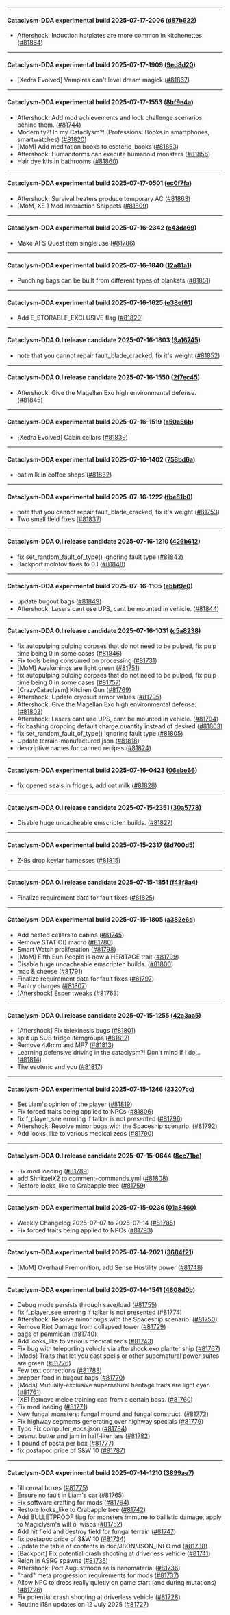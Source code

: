 
---

#### Cataclysm-DDA experimental build 2025-07-17-2006 ([d87b622](https://github.com/CleverRaven/Cataclysm-DDA/releases/tag/cdda-experimental-2025-07-17-2006))

* Aftershock: Induction hotplates are more common in kitchenettes ([#81864](https://github.com/CleverRaven/Cataclysm-DDA/pull/81864))

---

#### Cataclysm-DDA experimental build 2025-07-17-1909 ([9ed8d20](https://github.com/CleverRaven/Cataclysm-DDA/releases/tag/cdda-experimental-2025-07-17-1909))

* [Xedra Evolved] Vampires can't level dream magick ([#81867](https://github.com/CleverRaven/Cataclysm-DDA/pull/81867))

---

#### Cataclysm-DDA experimental build 2025-07-17-1553 ([8bf9e4a](https://github.com/CleverRaven/Cataclysm-DDA/releases/tag/cdda-experimental-2025-07-17-1553))

* Aftershock: Add mod achievements and lock challenge scenarios behind them. ([#81744](https://github.com/CleverRaven/Cataclysm-DDA/pull/81744))
* Modernity?! In my Cataclysm?! (Professions: Books in smartphones, smartwatches) ([#81820](https://github.com/CleverRaven/Cataclysm-DDA/pull/81820))
* [MoM] Add meditation books to esoteric_books ([#81853](https://github.com/CleverRaven/Cataclysm-DDA/pull/81853))
* Aftershock: Humaniforms can execute humanoid monsters ([#81856](https://github.com/CleverRaven/Cataclysm-DDA/pull/81856))
* Hair dye kits in bathrooms ([#81860](https://github.com/CleverRaven/Cataclysm-DDA/pull/81860))

---

#### Cataclysm-DDA experimental build 2025-07-17-0501 ([ec0f7fa](https://github.com/CleverRaven/Cataclysm-DDA/releases/tag/cdda-experimental-2025-07-17-0501))

* Aftershock: Survival heaters produce temporary AC ([#81863](https://github.com/CleverRaven/Cataclysm-DDA/pull/81863))
* [MoM, XE ] Mod interaction Snippets ([#81809](https://github.com/CleverRaven/Cataclysm-DDA/pull/81809))

---

#### Cataclysm-DDA experimental build 2025-07-16-2342 ([c43da69](https://github.com/CleverRaven/Cataclysm-DDA/releases/tag/cdda-experimental-2025-07-16-2342))

* Make AFS Quest item single use ([#81786](https://github.com/CleverRaven/Cataclysm-DDA/pull/81786))

---

#### Cataclysm-DDA experimental build 2025-07-16-1840 ([12a81a1](https://github.com/CleverRaven/Cataclysm-DDA/releases/tag/cdda-experimental-2025-07-16-1840))

* Punching bags can be built from different types of blankets ([#81851](https://github.com/CleverRaven/Cataclysm-DDA/pull/81851))

---

#### Cataclysm-DDA experimental build 2025-07-16-1625 ([e38ef61](https://github.com/CleverRaven/Cataclysm-DDA/releases/tag/cdda-experimental-2025-07-16-1625))

* Add E_STORABLE_EXCLUSIVE flag ([#81829](https://github.com/CleverRaven/Cataclysm-DDA/pull/81829))

---

#### Cataclysm-DDA 0.I release candidate 2025-07-16-1803 ([9a16745](https://github.com/CleverRaven/Cataclysm-DDA/releases/tag/cdda-0.I-2025-07-16-1803))

* note that you cannot repair fault_blade_cracked, fix it's weight ([#81852](https://github.com/CleverRaven/Cataclysm-DDA/pull/81852))

---

#### Cataclysm-DDA 0.I release candidate 2025-07-16-1550 ([2f7ec45](https://github.com/CleverRaven/Cataclysm-DDA/releases/tag/cdda-0.I-2025-07-16-1550))

* Aftershock: Give the Magellan Exo high environmental defense. ([#81845](https://github.com/CleverRaven/Cataclysm-DDA/pull/81845))

---

#### Cataclysm-DDA experimental build 2025-07-16-1519 ([a50a56b](https://github.com/CleverRaven/Cataclysm-DDA/releases/tag/cdda-experimental-2025-07-16-1519))

* [Xedra Evolved] Cabin cellars ([#81839](https://github.com/CleverRaven/Cataclysm-DDA/pull/81839))

---

#### Cataclysm-DDA experimental build 2025-07-16-1402 ([758bd6a](https://github.com/CleverRaven/Cataclysm-DDA/releases/tag/cdda-experimental-2025-07-16-1402))

* oat milk in coffee shops ([#81832](https://github.com/CleverRaven/Cataclysm-DDA/pull/81832))

---

#### Cataclysm-DDA experimental build 2025-07-16-1222 ([fbe81b0](https://github.com/CleverRaven/Cataclysm-DDA/releases/tag/cdda-experimental-2025-07-16-1222))

* note that you cannot repair fault_blade_cracked, fix it's weight ([#81753](https://github.com/CleverRaven/Cataclysm-DDA/pull/81753))
* Two small field fixes ([#81837](https://github.com/CleverRaven/Cataclysm-DDA/pull/81837))

---

#### Cataclysm-DDA 0.I release candidate 2025-07-16-1210 ([426b612](https://github.com/CleverRaven/Cataclysm-DDA/releases/tag/cdda-0.I-2025-07-16-1210))

* fix set_random_fault_of_type() ignoring fault type ([#81843](https://github.com/CleverRaven/Cataclysm-DDA/pull/81843))
* Backport molotov fixes to 0.I ([#81848](https://github.com/CleverRaven/Cataclysm-DDA/pull/81848))

---

#### Cataclysm-DDA experimental build 2025-07-16-1105 ([ebbf9e0](https://github.com/CleverRaven/Cataclysm-DDA/releases/tag/cdda-experimental-2025-07-16-1105))

* update bugout bags ([#81849](https://github.com/CleverRaven/Cataclysm-DDA/pull/81849))
* Aftershock: Lasers cant use UPS, cant be mounted in vehicle. ([#81844](https://github.com/CleverRaven/Cataclysm-DDA/pull/81844))

---

#### Cataclysm-DDA 0.I release candidate 2025-07-16-1031 ([c5a8238](https://github.com/CleverRaven/Cataclysm-DDA/releases/tag/cdda-0.I-2025-07-16-1031))

* fix autopulping pulping corpses that do not need to be pulped, fix pulp time being 0 in some cases ([#81846](https://github.com/CleverRaven/Cataclysm-DDA/pull/81846))
* Fix tools being consumed on processing ([#81731](https://github.com/CleverRaven/Cataclysm-DDA/pull/81731))
* [MoM] Awakenings are light green ([#81751](https://github.com/CleverRaven/Cataclysm-DDA/pull/81751))
* fix autopulping pulping corpses that do not need to be pulped, fix pulp time being 0 in some cases ([#81757](https://github.com/CleverRaven/Cataclysm-DDA/pull/81757))
* [CrazyCataclysm] Kitchen Gun ([#81769](https://github.com/CleverRaven/Cataclysm-DDA/pull/81769))
* Aftershock: Update cryosuit armor values ([#81795](https://github.com/CleverRaven/Cataclysm-DDA/pull/81795))
* Aftershock: Give the Magellan Exo high environmental defense. ([#81802](https://github.com/CleverRaven/Cataclysm-DDA/pull/81802))
* Aftershock: Lasers cant use UPS, cant be mounted in vehicle. ([#81794](https://github.com/CleverRaven/Cataclysm-DDA/pull/81794))
* fix bashing dropping default charge quantity instead of desired ([#81803](https://github.com/CleverRaven/Cataclysm-DDA/pull/81803))
* fix set_random_fault_of_type() ignoring fault type ([#81805](https://github.com/CleverRaven/Cataclysm-DDA/pull/81805))
* Update terrain-manufactured.json ([#81818](https://github.com/CleverRaven/Cataclysm-DDA/pull/81818))
* descriptive names for canned recipes ([#81824](https://github.com/CleverRaven/Cataclysm-DDA/pull/81824))

---

#### Cataclysm-DDA experimental build 2025-07-16-0423 ([06ebe66](https://github.com/CleverRaven/Cataclysm-DDA/releases/tag/cdda-experimental-2025-07-16-0423))

* fix opened seals in fridges, add oat milk ([#81828](https://github.com/CleverRaven/Cataclysm-DDA/pull/81828))

---

#### Cataclysm-DDA 0.I release candidate 2025-07-15-2351 ([30a5778](https://github.com/CleverRaven/Cataclysm-DDA/releases/tag/cdda-0.I-2025-07-15-2351))

* Disable huge uncacheable emscripten builds. ([#81827](https://github.com/CleverRaven/Cataclysm-DDA/pull/81827))

---

#### Cataclysm-DDA experimental build 2025-07-15-2317 ([8d700d5](https://github.com/CleverRaven/Cataclysm-DDA/releases/tag/cdda-experimental-2025-07-15-2317))

* Z-9s drop kevlar harnesses ([#81815](https://github.com/CleverRaven/Cataclysm-DDA/pull/81815))

---

#### Cataclysm-DDA 0.I release candidate 2025-07-15-1851 ([f43f8a4](https://github.com/CleverRaven/Cataclysm-DDA/releases/tag/cdda-0.I-2025-07-15-1851))

* Finalize requirement data for fault fixes ([#81825](https://github.com/CleverRaven/Cataclysm-DDA/pull/81825))

---

#### Cataclysm-DDA experimental build 2025-07-15-1805 ([a382e6d](https://github.com/CleverRaven/Cataclysm-DDA/releases/tag/cdda-experimental-2025-07-15-1805))

* Add nested cellars to cabins ([#81745](https://github.com/CleverRaven/Cataclysm-DDA/pull/81745))
* Remove STATIC() macro ([#81780](https://github.com/CleverRaven/Cataclysm-DDA/pull/81780))
* Smart Watch proliferation ([#81798](https://github.com/CleverRaven/Cataclysm-DDA/pull/81798))
* [MoM] Fifth Sun People is now a HERITAGE trait ([#81799](https://github.com/CleverRaven/Cataclysm-DDA/pull/81799))
* Disable huge uncacheable emscripten builds. ([#81800](https://github.com/CleverRaven/Cataclysm-DDA/pull/81800))
* mac & cheese ([#81791](https://github.com/CleverRaven/Cataclysm-DDA/pull/81791))
* Finalize requirement data for fault fixes ([#81797](https://github.com/CleverRaven/Cataclysm-DDA/pull/81797))
* Pantry charges ([#81807](https://github.com/CleverRaven/Cataclysm-DDA/pull/81807))
* [Aftershock] Esper tweaks ([#81763](https://github.com/CleverRaven/Cataclysm-DDA/pull/81763))

---

#### Cataclysm-DDA 0.I release candidate 2025-07-15-1255 ([42a3aa5](https://github.com/CleverRaven/Cataclysm-DDA/releases/tag/cdda-0.I-2025-07-15-1255))

* [Aftershock] Fix telekinesis bugs ([#81801](https://github.com/CleverRaven/Cataclysm-DDA/pull/81801))
* split up SUS fridge itemgroups ([#81812](https://github.com/CleverRaven/Cataclysm-DDA/pull/81812))
* Remove 4.6mm and MP7 ([#81813](https://github.com/CleverRaven/Cataclysm-DDA/pull/81813))
* Learning defensive driving in the cataclysm?! Don't mind if I do... ([#81814](https://github.com/CleverRaven/Cataclysm-DDA/pull/81814))
* The esoteric and you ([#81817](https://github.com/CleverRaven/Cataclysm-DDA/pull/81817))

---

#### Cataclysm-DDA experimental build 2025-07-15-1246 ([23207cc](https://github.com/CleverRaven/Cataclysm-DDA/releases/tag/cdda-experimental-2025-07-15-1246))

* Set Liam's opinion of the player ([#81819](https://github.com/CleverRaven/Cataclysm-DDA/pull/81819))
* Fix forced traits being applied to NPCs ([#81806](https://github.com/CleverRaven/Cataclysm-DDA/pull/81806))
* fix f_player_see erroring if talker is not presented ([#81796](https://github.com/CleverRaven/Cataclysm-DDA/pull/81796))
* Aftershock: Resolve minor bugs with the Spaceship scenario. ([#81792](https://github.com/CleverRaven/Cataclysm-DDA/pull/81792))
* Add looks_like to various medical zeds ([#81790](https://github.com/CleverRaven/Cataclysm-DDA/pull/81790))

---

#### Cataclysm-DDA 0.I release candidate 2025-07-15-0644 ([8cc71be](https://github.com/CleverRaven/Cataclysm-DDA/releases/tag/cdda-0.I-2025-07-15-0644))

* Fix mod loading ([#81789](https://github.com/CleverRaven/Cataclysm-DDA/pull/81789))
* add ShnitzelX2 to comment-commands.yml ([#81808](https://github.com/CleverRaven/Cataclysm-DDA/pull/81808))
* Restore looks_like to Crabapple tree ([#81759](https://github.com/CleverRaven/Cataclysm-DDA/pull/81759))

---

#### Cataclysm-DDA experimental build 2025-07-15-0236 ([01a8460](https://github.com/CleverRaven/Cataclysm-DDA/releases/tag/cdda-experimental-2025-07-15-0236))

* Weekly Changelog 2025-07-07 to 2025-07-14 ([#81785](https://github.com/CleverRaven/Cataclysm-DDA/pull/81785))
* Fix forced traits being applied to NPCs ([#81793](https://github.com/CleverRaven/Cataclysm-DDA/pull/81793))

---

#### Cataclysm-DDA experimental build 2025-07-14-2021 ([3684f21](https://github.com/CleverRaven/Cataclysm-DDA/releases/tag/cdda-experimental-2025-07-14-2021))

* [MoM] Overhaul Premonition, add Sense Hostility power ([#81748](https://github.com/CleverRaven/Cataclysm-DDA/pull/81748))

---

#### Cataclysm-DDA experimental build 2025-07-14-1541 ([4808d0b](https://github.com/CleverRaven/Cataclysm-DDA/releases/tag/cdda-experimental-2025-07-14-1541))

* Debug mode persists through save/load ([#81755](https://github.com/CleverRaven/Cataclysm-DDA/pull/81755))
* fix f_player_see erroring if talker is not presented ([#81774](https://github.com/CleverRaven/Cataclysm-DDA/pull/81774))
* Aftershock: Resolve minor bugs with the Spaceship scenario. ([#81750](https://github.com/CleverRaven/Cataclysm-DDA/pull/81750))
* Remove Riot Damage from collapsed tower ([#81729](https://github.com/CleverRaven/Cataclysm-DDA/pull/81729))
* bags of pemmican ([#81740](https://github.com/CleverRaven/Cataclysm-DDA/pull/81740))
* Add looks_like to various medical zeds ([#81743](https://github.com/CleverRaven/Cataclysm-DDA/pull/81743))
* Fix bug with teleporting vehicle via aftershock exo planter ship ([#81767](https://github.com/CleverRaven/Cataclysm-DDA/pull/81767))
* [Mods] Traits that let you cast spells or other supernatural power suites are green ([#81776](https://github.com/CleverRaven/Cataclysm-DDA/pull/81776))
* Few text corrections ([#81783](https://github.com/CleverRaven/Cataclysm-DDA/pull/81783))
* prepper food in bugout bags ([#81770](https://github.com/CleverRaven/Cataclysm-DDA/pull/81770))
* [Mods] Mutually-exclusive supernatural heritage traits are light cyan ([#81761](https://github.com/CleverRaven/Cataclysm-DDA/pull/81761))
* [XE] Remove melee training cap from a certain boss. ([#81760](https://github.com/CleverRaven/Cataclysm-DDA/pull/81760))
* Fix mod loading ([#81771](https://github.com/CleverRaven/Cataclysm-DDA/pull/81771))
* New fungal monsters: fungal mound and fungal construct. ([#81773](https://github.com/CleverRaven/Cataclysm-DDA/pull/81773))
* Fix highway segments generating over highway specials ([#81779](https://github.com/CleverRaven/Cataclysm-DDA/pull/81779))
* Typo Fix computer_eocs.json ([#81784](https://github.com/CleverRaven/Cataclysm-DDA/pull/81784))
* peanut butter and jam in half-liter jars ([#81782](https://github.com/CleverRaven/Cataclysm-DDA/pull/81782))
* 1 pound of pasta per box ([#81777](https://github.com/CleverRaven/Cataclysm-DDA/pull/81777))
* fix postapoc price of S&W 10 ([#81787](https://github.com/CleverRaven/Cataclysm-DDA/pull/81787))

---

#### Cataclysm-DDA experimental build 2025-07-14-1210 ([3899ae7](https://github.com/CleverRaven/Cataclysm-DDA/releases/tag/cdda-experimental-2025-07-14-1210))

* fill cereal boxes ([#81775](https://github.com/CleverRaven/Cataclysm-DDA/pull/81775))
* Ensure no fault in Liam's car ([#81765](https://github.com/CleverRaven/Cataclysm-DDA/pull/81765))
* Fix software crafting for mods ([#81764](https://github.com/CleverRaven/Cataclysm-DDA/pull/81764))
* Restore looks_like to Crabapple tree ([#81742](https://github.com/CleverRaven/Cataclysm-DDA/pull/81742))
* Add BULLETPROOF flag for monsters immune to ballistic damage, apply to Magiclysm's will o' wisps ([#81752](https://github.com/CleverRaven/Cataclysm-DDA/pull/81752))
* Add hit field and destroy field for fungal terrain ([#81747](https://github.com/CleverRaven/Cataclysm-DDA/pull/81747))
* fix postapoc price of S&W 10 ([#81734](https://github.com/CleverRaven/Cataclysm-DDA/pull/81734))
* Update the table of contents in doc/JSON/JSON_INFO.md ([#81738](https://github.com/CleverRaven/Cataclysm-DDA/pull/81738))
* [Backport] Fix potential crash shooting at driverless vehicle ([#81741](https://github.com/CleverRaven/Cataclysm-DDA/pull/81741))
* Reign in ASRG spawns ([#81735](https://github.com/CleverRaven/Cataclysm-DDA/pull/81735))
* Aftershock: Port Augustmoon sells nanomaterial ([#81736](https://github.com/CleverRaven/Cataclysm-DDA/pull/81736))
* "hard" meta progression requirements for mods ([#81737](https://github.com/CleverRaven/Cataclysm-DDA/pull/81737))
* Allow NPC to dress really quietly on game start (and during mutations) ([#81726](https://github.com/CleverRaven/Cataclysm-DDA/pull/81726))
* Fix potential crash shooting at driverless vehicle ([#81728](https://github.com/CleverRaven/Cataclysm-DDA/pull/81728))
* Routine i18n updates on 12 July 2025 ([#81727](https://github.com/CleverRaven/Cataclysm-DDA/pull/81727))
